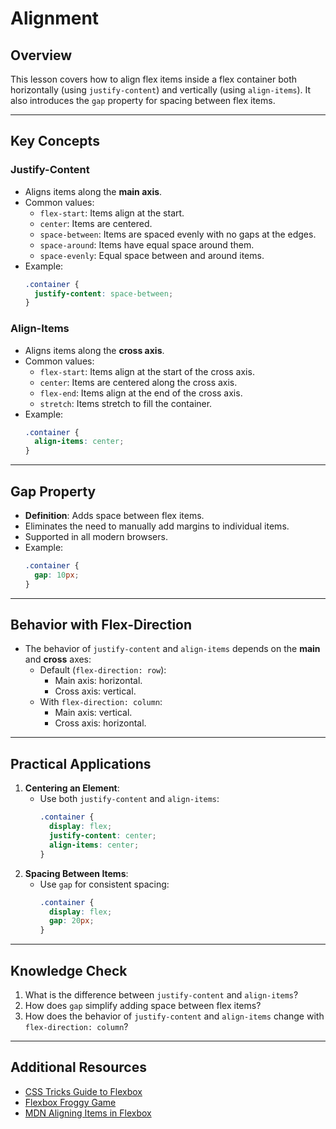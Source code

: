 # Alignment

## Overview

This lesson covers how to align flex items inside a flex container both horizontally (using `justify-content`) and vertically (using `align-items`). It also introduces the `gap` property for spacing between flex items.

---

## Key Concepts

### Justify-Content

- Aligns items along the **main axis**.
- Common values:
  - `flex-start`: Items align at the start.
  - `center`: Items are centered.
  - `space-between`: Items are spaced evenly with no gaps at the edges.
  - `space-around`: Items have equal space around them.
  - `space-evenly`: Equal space between and around items.
- Example:
  ```css
  .container {
    justify-content: space-between;
  }
  ```

### Align-Items

- Aligns items along the **cross axis**.
- Common values:
  - `flex-start`: Items align at the start of the cross axis.
  - `center`: Items are centered along the cross axis.
  - `flex-end`: Items align at the end of the cross axis.
  - `stretch`: Items stretch to fill the container.
- Example:
  ```css
  .container {
    align-items: center;
  }
  ```

---

## Gap Property

- **Definition**: Adds space between flex items.
- Eliminates the need to manually add margins to individual items.
- Supported in all modern browsers.
- Example:
  ```css
  .container {
    gap: 10px;
  }
  ```

---

## Behavior with Flex-Direction

- The behavior of `justify-content` and `align-items` depends on the **main** and **cross** axes:
  - Default (`flex-direction: row`):
    - Main axis: horizontal.
    - Cross axis: vertical.
  - With `flex-direction: column`:
    - Main axis: vertical.
    - Cross axis: horizontal.

---

## Practical Applications

1. **Centering an Element**:
   - Use both `justify-content` and `align-items`:
     ```css
     .container {
       display: flex;
       justify-content: center;
       align-items: center;
     }
     ```
2. **Spacing Between Items**:
   - Use `gap` for consistent spacing:
     ```css
     .container {
       display: flex;
       gap: 20px;
     }
     ```

---

## Knowledge Check

1. What is the difference between `justify-content` and `align-items`?
2. How does `gap` simplify adding space between flex items?
3. How does the behavior of `justify-content` and `align-items` change with `flex-direction: column`?

---

## Additional Resources

- [CSS Tricks Guide to Flexbox](https://css-tricks.com/snippets/css/a-guide-to-flexbox/)
- [Flexbox Froggy Game](https://flexboxfroggy.com/)
- [MDN Aligning Items in Flexbox](https://developer.mozilla.org/en-US/docs/Web/CSS/CSS_Flexible_Box_Layout/Aligning_Items_in_a_Flex_Container)
